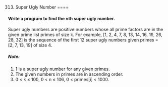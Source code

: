 313. Super Ugly Number
====
#### Write a program to find the nth super ugly number.

Super ugly numbers are positive numbers whose all prime factors are in the given prime list primes of size k. For example, [1, 2, 4, 7, 8, 13, 14, 16, 19, 26, 28, 32] is the sequence of the first 12 super ugly numbers given primes = [2, 7, 13, 19] of size 4.

##### Note:
1. 1 is a super ugly number for any given primes.
1. The given numbers in primes are in ascending order.
1. 0 < k ≤ 100, 0 < n ≤ 106, 0 < primes[i] < 1000.
